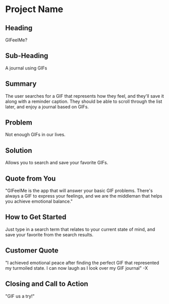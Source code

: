 # Project Name #

<!--
> This material was originally posted [here](http://www.quora.com/What-is-Amazons-approach-to-product-development-and-product-management). It is reproduced here for posterities sake.

There is an approach called "working backwards" that is widely used at Amazon. They work backwards from the customer, rather than starting with an idea for a product and trying to bolt customers onto it. While working backwards can be applied to any specific product decision, using this approach is especially important when developing new products or features.

For new initiatives a product manager typically starts by writing an internal press release announcing the finished product. The target audience for the press release is the new/updated product's customers, which can be retail customers or internal users of a tool or technology. Internal press releases are centered around the customer problem, how current solutions (internal or external) fail, and how the new product will blow away existing solutions.

If the benefits listed don't sound very interesting or exciting to customers, then perhaps they're not (and shouldn't be built). Instead, the product manager should keep iterating on the press release until they've come up with benefits that actually sound like benefits. Iterating on a press release is a lot less expensive than iterating on the product itself (and quicker!).

If the press release is more than a page and a half, it is probably too long. Keep it simple. 3-4 sentences for most paragraphs. Cut out the fat. Don't make it into a spec. You can accompany the press release with a FAQ that answers all of the other business or execution questions so the press release can stay focused on what the customer gets. My rule of thumb is that if the press release is hard to write, then the product is probably going to suck. Keep working at it until the outline for each paragraph flows.

Oh, and I also like to write press-releases in what I call "Oprah-speak" for mainstream consumer products. Imagine you're sitting on Oprah's couch and have just explained the product to her, and then you listen as she explains it to her audience. That's "Oprah-speak", not "Geek-speak".

Once the project moves into development, the press release can be used as a touchstone; a guiding light. The product team can ask themselves, "Are we building what is in the press release?" If they find they're spending time building things that aren't in the press release (overbuilding), they need to ask themselves why. This keeps product development focused on achieving the customer benefits and not building extraneous stuff that takes longer to build, takes resources to maintain, and doesn't provide real customer benefit (at least not enough to warrant inclusion in the press release).
 -->

## Heading ##
<!--   > Name the product in a way the reader (i.e. your target customers) will understand.
 -->
GIFeelMe?

## Sub-Heading ##
<!--   > Describe who the market for the product is and what benefit they get. One sentence only underneath the title. -->
A journal using GIFs

## Summary ##
<!--   > Give a summary of the product and the benefit. Assume the reader will not read anything else so make this paragraph good. -->
The user searches for a GIF that represents how they feel, and they'll save it along with a reminder caption. They should be able to scroll through the list later, and enjoy a journal based on GIFs.

## Problem ##
<!--   > Describe the problem your product solves. -->
Not enough GIFs in our lives.

## Solution ##
<!--   > Describe how your product elegantly solves the problem. -->
Allows you to search and save your favorite GIFs.

## Quote from You ##
<!--   > A quote from a spokesperson in your company. -->
"GIFeelMe is the app that will answer your basic GIF problems. There's always a GIF to express your feelings, and we are the middleman that helps you achieve emotional balance."

## How to Get Started ##
<!--   > Describe how easy it is to get started. -->
Just type in a search term that relates to your current state of mind, and save your favorite from the search results.

## Customer Quote ##
<!--   > Provide a quote from a hypothetical customer that describes how they experienced the benefit. -->
"I achieved emotional peace after finding the perfect GIF that represented my turmoiled state. I can now laugh as I look over my GIF journal" -X

## Closing and Call to Action ##
<!--   > Wrap it up and give pointers where the reader should go next. -->
"GIF us a try!"
